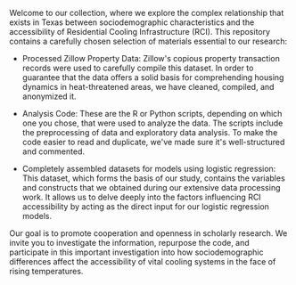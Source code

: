 Welcome to our collection, where we explore the complex relationship that exists in Texas between sociodemographic characteristics and the accessibility of Residential Cooling Infrastructure (RCI). This repository contains a carefully chosen selection of materials essential to our research:

- Processed Zillow Property Data: Zillow's copious property transaction records were used to carefully compile this dataset. In order to guarantee that the data offers a solid basis for comprehending housing dynamics in heat-threatened areas, we have cleaned, compiled, and anonymized it.

- Analysis Code: These are the R or Python scripts, depending on which one you chose, that were used to analyze the data. The scripts include the preprocessing of data and exploratory data analysis. To make the code easier to read and duplicate, we've made sure it's well-structured and commented.

- Completely assembled datasets for models using logistic regression: This dataset, which forms the basis of our study, contains the variables and constructs that we obtained during our extensive data processing work. It allows us to delve deeply into the factors influencing RCI accessibility by acting as the direct input for our logistic regression models.

Our goal is to promote cooperation and openness in scholarly research. We invite you to investigate the information, repurpose the code, and participate in this important investigation into how sociodemographic differences affect the accessibility of vital cooling systems in the face of rising temperatures.